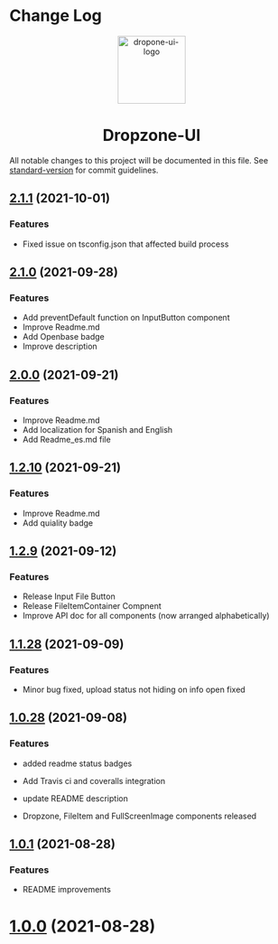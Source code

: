 # Change Log

<p align="center">
<img align="center" height="120" src="https://user-images.githubusercontent.com/43678736/132112022-0ca409ae-cca2-43c8-be89-110376260a3f.png" alt="dropone-ui-logo">

<h1 align="center">  Dropzone-UI</h1>

</p>

All notable changes to this project will be documented in this file. See [standard-version](https://github.com/conventional-changelog/standard-version) for commit guidelines.

<a name="2.1.1"></a>

## [2.1.1](https://github.com/dropzone-ui/dropzone-ui/compare/v2.1.1...v2.0.0) (2021-10-01)

### Features

- Fixed issue on tsconfig.json that affected build process

<a name="2.1.0"></a>

## [2.1.0](https://github.com/dropzone-ui/dropzone-ui/compare/v2.1.0...v2.0.0) (2021-09-28)

### Features

- Add preventDefault function on InputButton component
- Improve Readme.md
- Add Openbase badge
- Improve description

<a name="2.0.0"></a>

## [2.0.0](https://github.com/dropzone-ui/dropzone-ui/compare/v2.0.0...v1.2.10) (2021-09-21)

### Features

- Improve Readme.md
- Add localization for Spanish and English
- Add Readme_es.md file

<a name="1.2.10"></a>

## [1.2.10](https://github.com/dropzone-ui/dropzone-ui/compare/v1.0.1...v1.0.2) (2021-09-21)

### Features

- Improve Readme.md
- Add quiality badge
<a name="1.2.9"></a>

## [1.2.9](https://github.com/dropzone-ui/dropzone-ui/compare/v1.0.1...v1.0.2) (2021-09-12)

### Features

- Release Input File Button
- Release FileItemContainer Compnent
- Improve API doc for all components (now arranged alphabetically)



<a name="1.1.28"></a>

## [1.1.28](https://github.com/dropzone-ui/dropzone-ui/compare/v1.0.1...v1.0.2) (2021-09-09)

### Features

- Minor bug fixed, upload status not hiding on info open fixed


<a name="1.0.28"></a>

## [1.0.28](https://github.com/dropzone-ui/dropzone-ui/compare/v1.0.1...v1.0.2) (2021-09-08)

### Features

- added readme status badges 

- Add Travis ci and coveralls integration 

- update README description 
- Dropzone, FileItem and FullScreenImage components released

<a name="1.0.1"></a>

## [1.0.1](https://github.com/dropzone-ui/dropzone-ui/compare/v1.0.0...v1.0.1) (2021-08-28)

### Features

- README improvements

<a name="1.0.0"></a>

# [1.0.0](https://github.com/dropzone-ui/dropzone-ui/compare/v0.1.2...v1.0.0) (2021-08-28)
